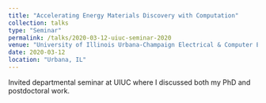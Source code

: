 ```yaml
---
title: "Accelerating Energy Materials Discovery with Computation"
collection: talks
type: "Seminar"
permalink: /talks/2020-03-12-uiuc-seminar-2020
venue: "University of Illinois Urbana-Champaign Electrical & Computer Engineering Department"
date: 2020-03-12
location: "Urbana, IL"
---
```


Invited departmental seminar at UIUC where I discussed both my PhD and postdoctoral work.

